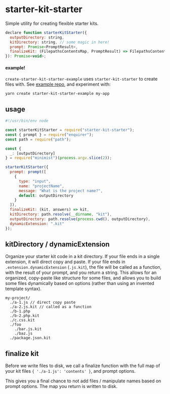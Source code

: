 # starter-kit-starter

Simple utility for creating flexible starter kits.

```javascript
declare function starterKitStarter({
  outputDirectory: string,
  kitDirectory: string, // some magic in here!
  prompt: Promise<PromptResult>,
  finalizeKit: (FilepathsContentsMap, PromptResult) => FilepathsContentsMap
}): Promise<void>;
```

#### example!

`create-starter-kit-starter-example` uses `starter-kit-starter` to create files with. See [example repo](https://github.com/ndreckshage/create-starter-kit-starter-example), and experiment with:

```
yarn create starter-kit-starter-example my-app
```

## usage

```javascript
#!/usr/bin/env node

const starterKitStarter = require("starter-kit-starter");
const { prompt } = require("enquirer");
const path = require("path");

const {
  _: [outputDirectory]
} = require("minimist")(process.argv.slice(2));

starterKitStarter({
  prompt: prompt([
    {
      type: "input",
      name: "projectName",
      message: "What is the project name?",
      default: outputDirectory
    }
  ]),
  finalizeKit: (kit, answers) => kit,
  kitDirectory: path.resolve(__dirname, "kit"),
  outputDirectory: path.resolve(process.cwd(), outputDirectory),
  dynamicExtension: ".kit"
});
```

## kitDirectory / dynamicExtension

Organize your starter kit code in a kit directory. If your file ends in a single extension, it will direct copy and paste. If your file ends in `.extension.dynamicExtension` (`.js.kit`), the file will be called as a function, with the result of your prompt, and you return a string. This allows for an organized, copy-paste like structure for some files, and allows you to build some files dynamically based on options (rather than using an invented template syntax).

```
my-project/
  ./a-1.js // direct copy paste
  ./a-2.js.kit // called as a function
  ./b-1.php
  ./b-2.php.kit
  ./c.css.kit
  ./foo
    ./bar.js.kit
    ./baz.js
  ./package.json.kit
```

## finalize kit

Before we write files to disk, we call a finalize function with the full map of your kit files `{ './a-1.js': 'contents' }`, and prompt options.

This gives you a final chance to not add files / manipulate names based on prompt options. The map you return is written to disk.
